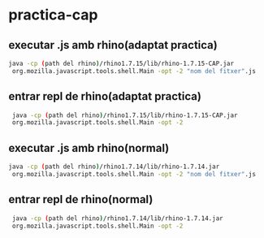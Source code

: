 # practica-cap

## executar .js amb rhino(adaptat practica)

```bash
java -cp (path del rhino)/rhino1.7.15/lib/rhino-1.7.15-CAP.jar
 org.mozilla.javascript.tools.shell.Main -opt -2 "nom del fitxer".js
```

## entrar repl de rhino(adaptat practica)

```bash
 java -cp (path del rhino)/rhino1.7.15/lib/rhino-1.7.15-CAP.jar
 org.mozilla.javascript.tools.shell.Main -opt -2 
 ```

## executar .js amb rhino(normal)

```bash
java -cp (path del rhino)/rhino1.7.14/lib/rhino-1.7.14.jar
 org.mozilla.javascript.tools.shell.Main -opt -2 "nom del fitxer".js
```

## entrar repl de rhino(normal)

```bash
 java -cp (path del rhino)/rhino1.7.14/lib/rhino-1.7.14.jar
 org.mozilla.javascript.tools.shell.Main -opt -2 
 ```
